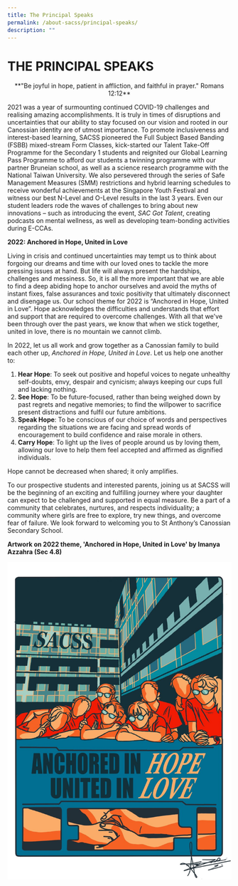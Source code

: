 ```yaml
---
title: The Principal Speaks
permalink: /about-sacss/principal-speaks/
description: ""
---
```

# THE PRINCIPAL SPEAKS
<center>**"Be joyful in hope, patient in affliction, and faithful in prayer." Romans 12:12**</center>

2021 was a year of surmounting continued COVID-19 challenges and realising amazing accomplishments. It is truly in times of disruptions and uncertainties that our ability to stay focused on our vision and rooted in our Canossian identity are of utmost importance. To promote inclusiveness and interest-based learning, SACSS pioneered the Full Subject Based Banding (FSBB) mixed-stream Form Classes, kick-started our Talent Take-Off Programme for the Secondary 1 students and reignited our Global Learning Pass Programme to afford our students a twinning programme with our partner Bruneian school, as well as a science research programme with the National Taiwan University. We also persevered through the series of Safe Management Measures (SMM) restrictions and hybrid learning schedules to receive wonderful achievements at the Singapore Youth Festival and witness our best N-Level and O-Level results in the last 3 years. Even our student leaders rode the waves of challenges to bring about new innovations – such as introducing the event, _SAC Got Talent_, creating podcasts on mental wellness, as well as developing team-bonding activities during E-CCAs.

**2022: Anchored in Hope, United in Love**

Living in crisis and continued uncertainties may tempt us to think about forgoing our dreams and time with our loved ones to tackle the more pressing issues at hand. But life will always present the hardships, challenges and messiness. So, it is all the more important that we are able to find a deep abiding hope to anchor ourselves and avoid the myths of instant fixes, false assurances and toxic positivity that ultimately disconnect and disengage us. Our school theme for 2022 is “Anchored in Hope, United in Love”. Hope acknowledges the difficulties and understands that effort and support that are required to overcome challenges. With all that we've been through over the past years, we know that when we stick together, united in love, there is no mountain we cannot climb.

In 2022, let us all work and grow together as a Canossian family to build each other up, _Anchored in Hope, United in Love_. Let us help one another to:

1.  **Hear Hope**: To seek out positive and hopeful voices to negate unhealthy self-doubts, envy, despair and cynicism; always keeping our cups full and lacking nothing.
2.  **See Hope**: To be future-focused, rather than being weighed down by past regrets and negative memories; to find the willpower to sacrifice present distractions and fulfil our future ambitions.
3.  **Speak Hope**: To be conscious of our choice of words and perspectives regarding the situations we are facing and spread words of encouragement to build confidence and raise morale in others.
4.  **Carry Hope**: To light up the lives of people around us by loving them, allowing our love to help them feel accepted and affirmed as dignified individuals.

Hope cannot be decreased when shared; it only amplifies.

To our prospective students and interested parents, joining us at SACSS will be the beginning of an exciting and fulfilling journey where your daughter can expect to be challenged and supported in equal measure. Be a part of a community that celebrates, nurtures, and respects individuality; a community where girls are free to explore, try new things, and overcome fear of failure. We look forward to welcoming you to St Anthony’s Canossian Secondary School.

**Artwork on 2022 theme, 'Anchored in Hope, United in Love' by Imanya Azzahra (Sec 4.8)**

![](/images/About%20us/with-signature-1-1086x1536.jpg)